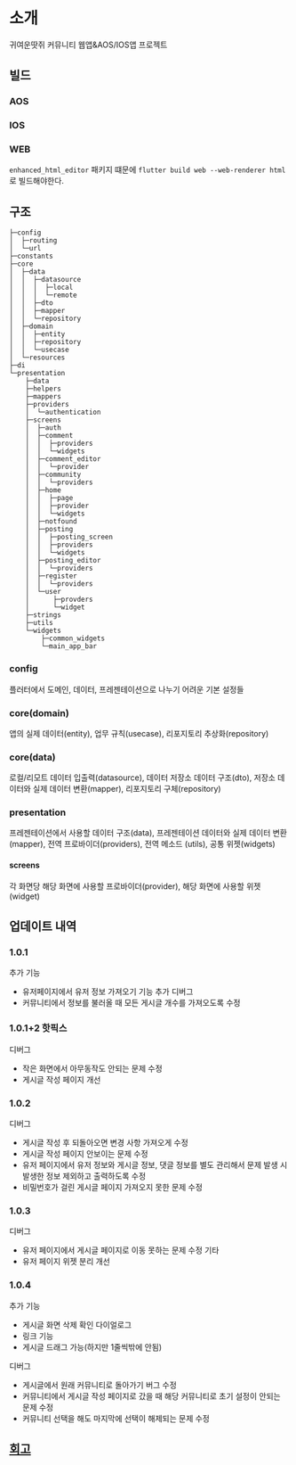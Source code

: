 # 소개
귀여운땃쥐 커뮤니티 웹앱&AOS/IOS앱 프로젝트

## 빌드
### AOS
### IOS
### WEB
`enhanced_html_editor` 패키지 떄문에 `flutter build web --web-renderer html`로 빌드해야한다.

## 구조
```
├─config
│  ├─routing
│  └─url
├─constants
├─core
│  ├─data
│  │  ├─datasource
│  │  │  ├─local
│  │  │  └─remote
│  │  ├─dto
│  │  ├─mapper
│  │  └─repository
│  ├─domain
│  │  ├─entity
│  │  ├─repository
│  │  └─usecase
│  └─resources
├─di
└─presentation
    ├─data
    ├─helpers
    ├─mappers
    ├─providers
    │  └─authentication
    ├─screens
    │  ├─auth
    │  ├─comment
    │  │  ├─providers
    │  │  └─widgets
    │  ├─comment_editor
    │  │  └─provider
    │  ├─community
    │  │  └─providers
    │  ├─home
    │  │  ├─page
    │  │  ├─provider
    │  │  └─widgets
    │  ├─notfound
    │  ├─posting
    │  │  ├─posting_screen
    │  │  ├─providers
    │  │  └─widgets
    │  ├─posting_editor
    │  │  └─providers
    │  ├─register
    │  │  └─providers
    │  └─user
    │      ├─provders
    │      └─widget
    ├─strings
    ├─utils
    └─widgets
        ├─common_widgets
        └─main_app_bar
```
### config
플러터에서 도메인, 데이터, 프레젠테이션으로 나누기 어려운 기본 설정들
### core(domain)
앱의 실제 데이터(entity), 업무 규칙(usecase), 리포지토리 추상화(repository)
### core(data)
로컬/리모트 데이터 입출력(datasource), 데이터 저장소 데이터 구조(dto), 저장소 데이터와 실제 데이터 변환(mapper), 리포지토리 구체(repository)
### presentation
프레젠테이션에서 사용할 데이터 구조(data), 프레젠테이션 데이터와 실제 데이터 변환(mapper), 전역 프로바이더(providers), 전역 메소드 (utils), 공통 위젯(widgets)
#### screens
각 화면당 해당 화면에 사용할 프로바이더(provider), 해당 화면에 사용할 위젯(widget)

## 업데이트 내역
### 1.0.1
추가 기능
- 유저페이지에서 유저 정보 가져오기 기능 추가
디버그
- 커뮤니티에서 정보를 불러올 때 모든 게시글 개수를 가져오도록 수정
### 1.0.1+2 핫픽스
디버그
- 작은 화면에서 아무동작도 안되는 문제 수정
- 게시글 작성 페이지 개선
### 1.0.2
디버그
- 게시글 작성 후 되돌아오면 변경 사항 가져오게 수정
- 게시글 작성 페이지 안보이는 문제 수정
- 유저 페이지에서 유저 정보와 게시글 정보, 댓글 정보를 별도 관리해서 문제 발생 시 발생한 정보 제외하고 출력하도록 수정
- 비밀번호가 걸린 게시글 페이지 가져오지 못한 문제 수정
### 1.0.3
디버그
- 유저 페이지에서 게시글 페이지로 이동 못하는 문제 수정
기타
- 유저 페이지 위젯 분리 개선

### 1.0.4
추가 기능
- 게시글 화면 삭제 확인 다이얼로그
- 링크 기능
- 게시글 드래그 가능(하지만 1줄씩밖에 안됨)

디버그
- 게시글에서 원래 커뮤니티로 돌아가기 버그 수정
- 커뮤니티에서 게시글 작성 페이지로 갔을 때 해당 커뮤니티로 초기 설정이 안되는 문제 수정
- 커뮤니티 선택을 해도 마지막에 선택이 해제되는 문제 수정

## [회고](./log/README.md)
